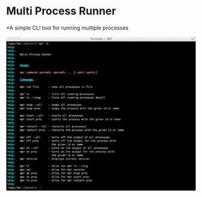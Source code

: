 # Multi Process Runner
*A simple CLI tool for running multiple processes

<img src="https://github.com/gabesoft/mpr/raw/master/assets/help.tiff" />
